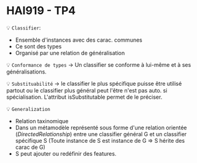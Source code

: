 # HAI919 - TP4

💡 `Classifier`:

- Ensemble d'instances avec des carac. communes
- Ce sont des types
- Organisé par une relation de généralisation

💡 `Conformance de types` &rarr; Un classifier se conforme à lui-même et à ses généralisations.

💡 `Substituabilité` &rarr; le classifier le plus spécifique puisse être utilisé partout ou le classifier plus général peut l'être n'est pas auto. si spécialisation. L'attribut isSubstitutable permet de le préciser.

💡 `Generalization`

- Relation taxinomique
- Dans un métamodèle représenté sous forme d'une relation orientée (*DirectedRelationship*) entre une classifier général G et un classifier spécifique S (Toute instance de S est instance de G => S hérite des carac de G)
- S peut ajouter ou redéfinir des features.